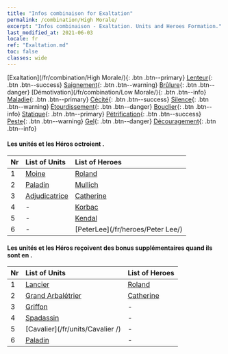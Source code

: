 ```yaml
---
title: "Infos combinaison for Exaltation"
permalink: /combination/High Morale/
excerpt: "Infos combinaison - Exaltation. Units and Heroes Formation."
last_modified_at: 2021-06-03
locale: fr
ref: "Exaltation.md"
toc: false
classes: wide
---
```


  [Exaltation](/fr/combination/High Morale/){: .btn .btn--primary} [Lenteur](/fr/combination/Slow/){: .btn .btn--success} [Saignement](/fr/combination/Bleeding/){: .btn .btn--warning} [Brûlure](/fr/combination/Burning/){: .btn .btn--danger} [Démotivation](/fr/combination/Low Morale/){: .btn .btn--info} [Maladie](/fr/combination/Disease/){: .btn .btn--primary} [Cécité](/fr/combination/Blind/){: .btn .btn--success} [Silence](/fr/combination/Silence/){: .btn .btn--warning} [Étourdissement](/fr/combination/Stun/){: .btn .btn--danger} [Bouclier](/fr/combination/Shield/){: .btn .btn--info} [Statique](/fr/combination/Static/){: .btn .btn--primary} [Pétrification](/fr/combination/Petrify/){: .btn .btn--success} [Peste](/fr/combination/Plague/){: .btn .btn--warning} [Gel](/fr/combination/Freeze/){: .btn .btn--danger} [Découragement](/fr/combination/Deterrence/){: .btn .btn--info} 


#### Les unités et les Héros octroient <Exaltation>.

  | Nr |  List of Units  | List of Heroes | 
  |:---|:----------------|:---------------| 
  | 1 | [Moine](/fr/units/Monk/) | [Roland](/fr/heroes/Roland/) |
  | 2 | [Paladin](/fr/units/Paladin/) | [Mullich](/fr/heroes/Mullich/) |
  | 3 | [Adjudicatrice](/fr/units/Judicator/) | [Catherine](/fr/heroes/Catherine/) |
  | 4 | - | [Korbac](/fr/heroes/Korbac/) |
  | 5 | - | [Kendal](/fr/heroes/Kendal/) |
  | 6 | - | [PeterLee](/fr/heroes/Peter Lee/) |


#### Les unités et les Héros reçoivent des bonus supplémentaires quand ils sont en <Exaltation>.

  | Nr |  List of Units  | List of Heroes | 
  |:---|:----------------|:---------------| 
  | 1 | [Lancier](/fr/units/Pikeman/) | [Roland](/fr/heroes/Roland/) |
  | 2 | [Grand Arbalétrier](/fr/units/Marksman/) | [Catherine](/fr/heroes/Catherine/) |
  | 3 | [Griffon](/fr/units/Griffin/) | - |
  | 4 | [Spadassin](/fr/units/Swordsman/) | - |
  | 5 | [Cavalier](/fr/units/Cavalier /) | - |
  | 6 | [Paladin](/fr/units/Paladin/) | - |
